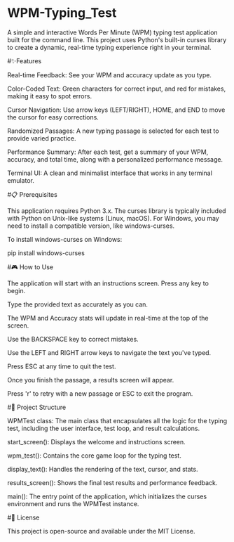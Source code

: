 # WPM-Typing_Test

A simple and interactive Words Per Minute (WPM) typing test application built for the command line. This project uses Python's built-in curses library to create a dynamic, real-time typing experience right in your terminal.

#✨Features

Real-time Feedback: See your WPM and accuracy update as you type.

Color-Coded Text: Green characters for correct input, and red for mistakes, making it easy to spot errors.

Cursor Navigation: Use arrow keys (LEFT/RIGHT), HOME, and END to move the cursor for easy corrections.

Randomized Passages: A new typing passage is selected for each test to provide varied practice.

Performance Summary: After each test, get a summary of your WPM, accuracy, and total time, along with a personalized performance message.

Terminal UI: A clean and minimalist interface that works in any terminal emulator.

#📋 Prerequisites

This application requires Python 3.x. The curses library is typically included with Python on Unix-like systems (Linux, macOS). For Windows, you may need to install a compatible version, like windows-curses.

To install windows-curses on Windows:

pip install windows-curses

#🎮 How to Use

The application will start with an instructions screen. Press any key to begin.

Type the provided text as accurately as you can.

The WPM and Accuracy stats will update in real-time at the top of the screen.

Use the BACKSPACE key to correct mistakes.

Use the LEFT and RIGHT arrow keys to navigate the text you've typed.

Press ESC at any time to quit the test.

Once you finish the passage, a results screen will appear.

Press 'r' to retry with a new passage or ESC to exit the program.

#📝 Project Structure

WPMTest class: The main class that encapsulates all the logic for the typing test, including the user interface, test loop, and result calculations.

start_screen(): Displays the welcome and instructions screen.

wpm_test(): Contains the core game loop for the typing test.

display_text(): Handles the rendering of the text, cursor, and stats.

results_screen(): Shows the final test results and performance feedback.

main(): The entry point of the application, which initializes the curses environment and runs the WPMTest instance.

#📜 License

This project is open-source and available under the MIT License.

